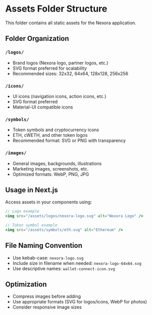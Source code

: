 # Assets Folder Structure

This folder contains all static assets for the Nexora application.

## Folder Organization

### `/logos/`
- Brand logos (Nexora logo, partner logos, etc.)
- SVG format preferred for scalability
- Recommended sizes: 32x32, 64x64, 128x128, 256x256

### `/icons/`
- UI icons (navigation icons, action icons, etc.)
- SVG format preferred
- Material-UI compatible icons

### `/symbols/`
- Token symbols and cryptocurrency icons
- ETH, cWETH, and other token logos
- Recommended format: SVG or PNG with transparency

### `/images/`
- General images, backgrounds, illustrations
- Marketing images, screenshots, etc.
- Optimized formats: WebP, PNG, JPG

## Usage in Next.js

Access assets in your components using:

```jsx
// Logo example
<img src="/assets/logos/nexora-logo.svg" alt="Nexora Logo" />

// Token symbol example
<img src="/assets/symbols/eth.svg" alt="Ethereum" />
```

## File Naming Convention

- Use kebab-case: `nexora-logo.svg`
- Include size in filename when needed: `nexora-logo-64x64.svg`
- Use descriptive names: `wallet-connect-icon.svg`

## Optimization

- Compress images before adding
- Use appropriate formats (SVG for logos/icons, WebP for photos)
- Consider responsive image sizes
